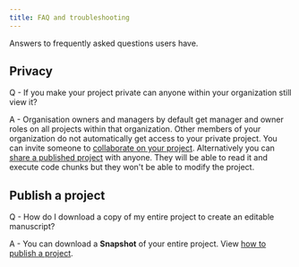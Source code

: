 ```yaml
---
title: FAQ and troubleshooting
---
```


Answers to frequently asked questions users have.

## Privacy

Q - If you make your project private can anyone within your organization still view it?

A - Organisation owners and managers by default get manager and owner roles on all projects within that organization. Other members of your organization do not automatically get access to your private project.
You can invite someone to [collaborate on your project](/guides/projects/collaborate-on-a-project.md).
Alternatively you can [share a published project](/guides/projects/share-a-project.md) with anyone. They will be able to read it and execute code chunks but they won't be able to modify the project.

## Publish a project

Q - How do I download a copy of my entire project to create an editable manuscript?

A - You can download a **Snapshot** of your entire project. View [how to publish a project](/guides/projects/publish-a-project.md).
